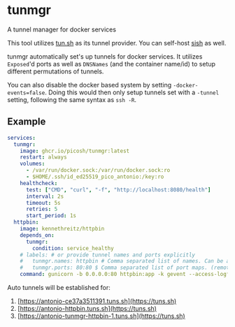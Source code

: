 # tunmgr

A tunnel manager for docker services

This tool utilizes [tun.sh](https://tuns.sh) as its tunnel provider. You can self-host [sish](https://docs.ssi.sh) as well.

tunmgr automatically set's up tunnels for docker services. It utilizes `Exposed`'d ports as well as `DNSNames` (and the container name/id) to setup different permutations of tunnels.

You can also disable the docker based system by setting `-docker-events=false`. Doing this would then only setup tunnels set with a `-tunnel` setting, following the same syntax as `ssh -R`.

## Example

```yaml
services:
  tunmgr:
    image: ghcr.io/picosh/tunmgr:latest
    restart: always
    volumes:
      - /var/run/docker.sock:/var/run/docker.sock:ro
      - $HOME/.ssh/id_ed25519_pico_antonio:/key:ro
    healthcheck:
      test: ["CMD", "curl", "-f", "http://localhost:8080/health"]
      interval: 2s
      timeout: 5s
      retries: 5
      start_period: 1s
  httpbin:
    image: kennethreitz/httpbin
    depends_on:
      tunmgr:
        condition: service_healthy
    # labels: # or provide tunnel names and ports explicitly
    #   tunmgr.names: httpbin # Comma separated list of names. Can be an empty
    #   tunmgr.ports: 80:80 $ Comma separated list of port maps. (remote:local)
    command: gunicorn -b 0.0.0.0:80 httpbin:app -k gevent --access-logfile -
```

Auto tunnels will be established for:

1. [https://antonio-ce37a3511391.tuns.sh](https://tuns.sh)
2. [https://antonio-httpbin.tuns.sh](https://tuns.sh)
3. [https://antonio-tunmgr-httpbin-1.tuns.sh](https://tuns.sh)
